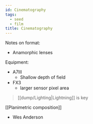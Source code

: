 ```yaml
---
id: Cinematography
tags:
  - seed
  - film
title: Cinematography
---
```


Notes on format:

- Anamorphic lenses

Equipment:

- A7III
  - Shallow depth of field
- FX3
  - larger sensor pixel area

> [[dump/Lighting|Lightning]] is key

[[Planimetric composition]]

- Wes Anderson

